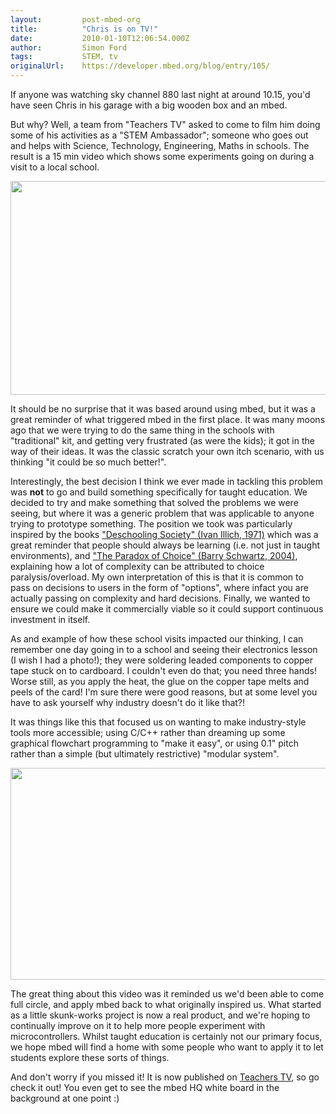 ```yaml
---
layout:         post-mbed-org
title:          "Chris is on TV!"
date:           2010-01-10T12:06:54.000Z
author:         Simon Ford
tags:           STEM, tv
originalUrl:    https://developer.mbed.org/blog/entry/105/
---
```


<p>If anyone was watching sky channel 880 last night at around 10.15, you&apos;d
  have seen Chris in his garage with a big wooden box and an mbed.</p>
<p>But why? Well, a team from &quot;Teachers TV&quot; asked to come to film
  him doing some of his&#xA0;activities&#xA0;as a &quot;STEM Ambassador&quot;;
  someone who goes out and helps with Science, Technology, Engineering, Maths
  in schools.&#xA0;The result is a 15 min video which shows some experiments
  going on during a visit to a local school.</p>
<p><a href="http://www.teachers.tv/video/38108"><img alt="" height="342" src="https://developer.mbed.org/media/uploads/simon/600x342xchris-tv.jpg.pagespeed.ic.-DeGkDPSNV.jpg" width="600"></a>
</p>
<p>It should be no surprise that it was based around using mbed, but it was
  a great reminder of what triggered mbed in the first place. It was many
  moons ago that we were trying to do the same thing in the schools with
  &quot;traditional&quot; kit, and getting very frustrated&#xA0;(as were
  the kids); it got in the way of their ideas. It was the classic scratch
  your own itch scenario, with us thinking &quot;it could be so much better!&quot;.</p>
<p>Interestingly, the best decision I think we ever made in tackling this
  problem was <strong>not</strong> to go and build something specifically for
  taught education. We decided to try and make something that solved the
  problems we were seeing, but where it was a generic problem that was applicable
  to anyone trying to prototype something. The position we took was particularly
  inspired by the books <a href="http://www.amazon.co.uk/Deschooling-Society-Open-Forum-Illich/dp/0714508799">&quot;Deschooling Society&quot; (Ivan Illich, 1971)</a> which
  was a great reminder that people should always be learning (i.e. not just
  in taught environments), and <a href="http://www.amazon.co.uk/Paradox-Choice-Why-More-Less/dp/0060005696/ref=sr_1_1?ie=UTF8&amp;s=books&amp;qid=1258456584&amp;sr=1-1">&quot;The Paradox of Choice&quot; (Barry Schwartz, 2004)</a>,
  explaining how a lot of complexity can be attributed to choice paralysis/overload.
  My own interpretation of this is that it is common to pass on decisions
  to users in the form of &quot;options&quot;, where infact you are actually
  passing on complexity and hard decisions. Finally, we wanted to ensure
  we could make it commercially viable so it could support continuous investment
  in itself.</p>
<p>As and example of how these school visits impacted our thinking, I can
  remember one day going in to a school and seeing their electronics lesson
  (I wish I had a photo!); they were soldering leaded components to copper
  tape stuck on to cardboard. I couldn&apos;t even do that; you need three
  hands! Worse still, as you apply the heat, the glue on the copper tape
  melts and peels of the card! I&apos;m sure there were good reasons, but
  at some level you have to ask yourself why industry doesn&apos;t do it
  like that?!</p>
<p>It was things like this that focused us on wanting to make industry-style
  tools more accessible; using C/C++ rather than dreaming up some graphical
  flowchart programming to &quot;make it easy&quot;, or using 0.1&quot; pitch
  rather than a simple (but ultimately restrictive) &quot;modular system&quot;.</p>
<p><a href="http://www.teachers.tv/video/38108"><img alt="" height="339" src="https://developer.mbed.org/media/uploads/simon/598x339xchris-tv2.jpg.pagespeed.ic.XjXLvrCX7k.jpg" width="598"></a>
</p>
<p>The great thing about this video was it reminded us we&apos;d been able
  to come full circle, and apply mbed back to what originally inspired us.
  What started as a little skunk-works project is now a real product, and
  we&apos;re hoping to continually improve on it to help more people experiment
  with microcontrollers. Whilst taught education is certainly not our primary
  focus, we hope mbed will find a home with some people who want to apply
  it to let students explore these sorts of things.</p>
<p>And don&apos;t worry if you missed it! It is now published on <a href="http://www.teachers.tv/video/38108">Teachers TV</a>,
  so go check it out! You even get to see the mbed HQ white board in the
  background at one point :)</p>
